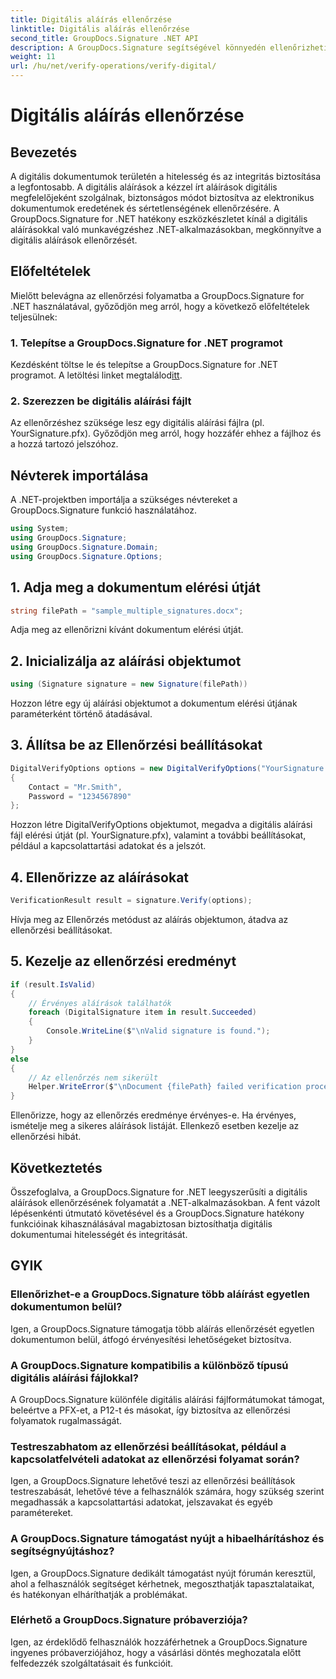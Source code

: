 ```yaml
---
title: Digitális aláírás ellenőrzése
linktitle: Digitális aláírás ellenőrzése
second_title: GroupDocs.Signature .NET API
description: A GroupDocs.Signature segítségével könnyedén ellenőrizheti a digitális aláírásokat .NET-ben. Gondoskodjon a dokumentumok hitelességéről és sértetlenségéről erőfeszítés nélkül.
weight: 11
url: /hu/net/verify-operations/verify-digital/
---
```


# Digitális aláírás ellenőrzése

## Bevezetés
A digitális dokumentumok területén a hitelesség és az integritás biztosítása a legfontosabb. A digitális aláírások a kézzel írt aláírások digitális megfelelőjeként szolgálnak, biztonságos módot biztosítva az elektronikus dokumentumok eredetének és sértetlenségének ellenőrzésére. A GroupDocs.Signature for .NET hatékony eszközkészletet kínál a digitális aláírásokkal való munkavégzéshez .NET-alkalmazásokban, megkönnyítve a digitális aláírások ellenőrzését.
## Előfeltételek
Mielőtt belevágna az ellenőrzési folyamatba a GroupDocs.Signature for .NET használatával, győződjön meg arról, hogy a következő előfeltételek teljesülnek:
### 1. Telepítse a GroupDocs.Signature for .NET programot
 Kezdésként töltse le és telepítse a GroupDocs.Signature for .NET programot. A letöltési linket megtalálod[itt](https://releases.groupdocs.com/signature/net/).
### 2. Szerezzen be digitális aláírási fájlt
Az ellenőrzéshez szüksége lesz egy digitális aláírási fájlra (pl. YourSignature.pfx). Győződjön meg arról, hogy hozzáfér ehhez a fájlhoz és a hozzá tartozó jelszóhoz.

## Névterek importálása
A .NET-projektben importálja a szükséges névtereket a GroupDocs.Signature funkció használatához.

```csharp
using System;
using GroupDocs.Signature;
using GroupDocs.Signature.Domain;
using GroupDocs.Signature.Options;
```
## 1. Adja meg a dokumentum elérési útját
```csharp
string filePath = "sample_multiple_signatures.docx";
```
Adja meg az ellenőrizni kívánt dokumentum elérési útját.
## 2. Inicializálja az aláírási objektumot
```csharp
using (Signature signature = new Signature(filePath))
```
Hozzon létre egy új aláírási objektumot a dokumentum elérési útjának paraméterként történő átadásával.
## 3. Állítsa be az Ellenőrzési beállításokat
```csharp
DigitalVerifyOptions options = new DigitalVerifyOptions("YourSignature.pfx")
{
    Contact = "Mr.Smith",
    Password = "1234567890"
};
```
Hozzon létre DigitalVerifyOptions objektumot, megadva a digitális aláírási fájl elérési útját (pl. YourSignature.pfx), valamint a további beállításokat, például a kapcsolattartási adatokat és a jelszót.
## 4. Ellenőrizze az aláírásokat
```csharp
VerificationResult result = signature.Verify(options);
```
Hívja meg az Ellenőrzés metódust az aláírás objektumon, átadva az ellenőrzési beállításokat.
## 5. Kezelje az ellenőrzési eredményt
```csharp
if (result.IsValid)
{
    // Érvényes aláírások találhatók
    foreach (DigitalSignature item in result.Succeeded)
    {
        Console.WriteLine($"\nValid signature is found.");
    }
}
else
{
    // Az ellenőrzés nem sikerült
    Helper.WriteError($"\nDocument {filePath} failed verification process.");
}
```
Ellenőrizze, hogy az ellenőrzés eredménye érvényes-e. Ha érvényes, ismételje meg a sikeres aláírások listáját. Ellenkező esetben kezelje az ellenőrzési hibát.

## Következtetés
Összefoglalva, a GroupDocs.Signature for .NET leegyszerűsíti a digitális aláírások ellenőrzésének folyamatát a .NET-alkalmazásokban. A fent vázolt lépésenkénti útmutató követésével és a GroupDocs.Signature hatékony funkcióinak kihasználásával magabiztosan biztosíthatja digitális dokumentumai hitelességét és integritását.
## GYIK
### Ellenőrizhet-e a GroupDocs.Signature több aláírást egyetlen dokumentumon belül?
Igen, a GroupDocs.Signature támogatja több aláírás ellenőrzését egyetlen dokumentumon belül, átfogó érvényesítési lehetőségeket biztosítva.
### A GroupDocs.Signature kompatibilis a különböző típusú digitális aláírási fájlokkal?
A GroupDocs.Signature különféle digitális aláírási fájlformátumokat támogat, beleértve a PFX-et, a P12-t és másokat, így biztosítva az ellenőrzési folyamatok rugalmasságát.
### Testreszabhatom az ellenőrzési beállításokat, például a kapcsolatfelvételi adatokat az ellenőrzési folyamat során?
Igen, a GroupDocs.Signature lehetővé teszi az ellenőrzési beállítások testreszabását, lehetővé téve a felhasználók számára, hogy szükség szerint megadhassák a kapcsolattartási adatokat, jelszavakat és egyéb paramétereket.
### A GroupDocs.Signature támogatást nyújt a hibaelhárításhoz és segítségnyújtáshoz?
Igen, a GroupDocs.Signature dedikált támogatást nyújt fórumán keresztül, ahol a felhasználók segítséget kérhetnek, megoszthatják tapasztalataikat, és hatékonyan elháríthatják a problémákat.
### Elérhető a GroupDocs.Signature próbaverziója?
Igen, az érdeklődő felhasználók hozzáférhetnek a GroupDocs.Signature ingyenes próbaverziójához, hogy a vásárlási döntés meghozatala előtt felfedezzék szolgáltatásait és funkcióit.